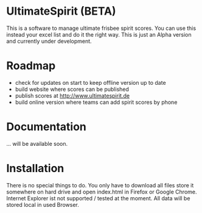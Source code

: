 UltimateSpirit (BETA)
==============

This is a software to manage ultimate frisbee spirit scores.
You can use this instead your excel list and do it the right
way. This is just an Alpha version and currently under
development.

Roadmap
==============

* check for updates on start to keep offline version up to date
* build website where scores can be published
* publish scores at http://www.ultimatespirit.de
* build online version where teams can add spirit scores by phone

Documentation
==============

... will be available soon.

Installation
==============

There is no special things to do. You only have to download all files
store it somewhere on hard drive and open index.html in Firefox or
Google Chrome. Internet Explorer ist not supported / tested at the
moment. All data will be stored local in used Browser.
